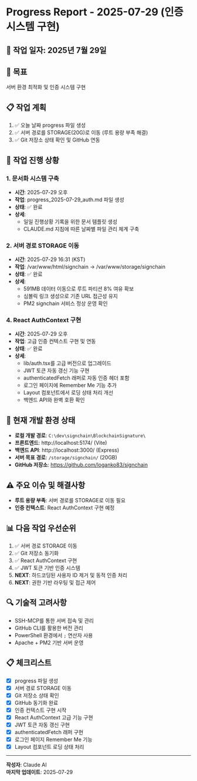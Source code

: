 # Progress Report - 2025-07-29 (인증 시스템 구현)

## 📅 작업 일자: 2025년 7월 29일

## 🎯 목표
서버 환경 최적화 및 인증 시스템 구현

## 📋 작업 계획
1. ✅ 오늘 날짜 progress 파일 생성
2. ✅ 서버 경로를 STORAGE(20G)로 이동 (루트 용량 부족 해결)
3. ✅ Git 저장소 상태 확인 및 GitHub 연동

## 📝 작업 진행 상황

### 1. 문서화 시스템 구축
- **시간**: 2025-07-29 오후
- **작업**: progress_2025-07-29_auth.md 파일 생성
- **상태**: ✅ 완료
- **상세**: 
  - 일일 진행상황 기록을 위한 문서 템플릿 생성
  - CLAUDE.md 지침에 따른 날짜별 파일 관리 체계 구축

### 2. 서버 경로 STORAGE 이동
- **시간**: 2025-07-29 16:31 (KST)
- **작업**: /var/www/html/signchain → /var/www/storage/signchain
- **상태**: ✅ 완료
- **상세**: 
  - 591MB 데이터 이동으로 루트 파티션 8% 여유 확보
  - 심볼릭 링크 생성으로 기존 URL 접근성 유지
  - PM2 signchain 서비스 정상 운영 확인

### 4. React AuthContext 구현
- **시간**: 2025-07-29 오후
- **작업**: 고급 인증 컨텍스트 구현 및 연동
- **상태**: ✅ 완료
- **상세**: 
  - lib/auth.tsx를 고급 버전으로 업그레이드
  - JWT 토큰 자동 갱신 기능 구현
  - authenticatedFetch 래퍼로 자동 인증 헤더 포함
  - 로그인 페이지에 Remember Me 기능 추가
  - Layout 컴포넌트에서 로딩 상태 처리 개선
  - 백엔드 API와 완벽 호환 확인

## 🔧 현재 개발 환경 상태
- **로컬 개발 경로**: `C:\dev\signchain\BlockchainSignature\`
- **프론트엔드**: http://localhost:5174/ (Vite)
- **백엔드 API**: http://localhost:3000/ (Express)
- **서버 목표 경로**: `/storage/signchain/` (20GB)
- **GitHub 저장소**: https://github.com/loganko83/signchain

## ⚠️ 주요 이슈 및 해결사항
- **루트 용량 부족**: 서버 경로를 STORAGE로 이동 필요
- **인증 컨텍스트**: React AuthContext 구현 예정

## 📊 다음 작업 우선순위
1. ✅ 서버 경로 STORAGE 이동
2. ✅ Git 저장소 동기화 
3. ✅ React AuthContext 구현
4. ✅ JWT 토큰 기반 인증 시스템
5. **NEXT**: 하드코딩된 사용자 ID 제거 및 동적 인증 처리
6. **NEXT**: 권한 기반 라우팅 및 접근 제어

## 🔍 기술적 고려사항
- SSH-MCP를 통한 서버 접속 및 관리
- GitHub CLI를 활용한 버전 관리
- PowerShell 환경에서 `;` 연산자 사용
- Apache + PM2 기반 서버 운영

## 📋 체크리스트
- [x] progress 파일 생성
- [x] 서버 경로 STORAGE 이동
- [x] Git 저장소 상태 확인
- [x] GitHub 동기화 완료
- [x] 인증 컨텍스트 구현 시작
- [x] React AuthContext 고급 기능 구현
- [x] JWT 토큰 자동 갱신 구현
- [x] authenticatedFetch 래퍼 구현
- [x] 로그인 페이지 Remember Me 기능
- [x] Layout 컴포넌트 로딩 상태 처리

---
**작성자**: Claude AI  
**마지막 업데이트**: 2025-07-29
